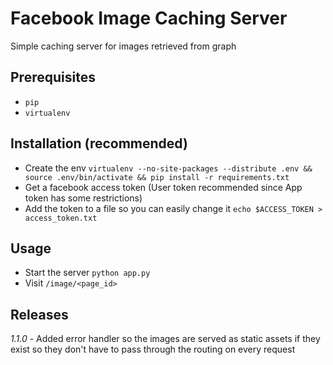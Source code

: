 # Facebook Image Caching Server
Simple caching server for images retrieved from graph

Prerequisites
-
* `pip`
* `virtualenv`

Installation (recommended)
-
* Create the env `virtualenv --no-site-packages --distribute .env && source .env/bin/activate && pip install -r requirements.txt`
* Get a facebook access token (User token recommended since App token has some restrictions)
* Add the token to a file so you can easily change it `echo $ACCESS_TOKEN > access_token.txt`

Usage
-
* Start the server `python app.py`
* Visit `/image/<page_id>`

Releases
-
*1.1.0* - Added error handler so the images are served as static assets if they exist so they don't have to pass through the routing
on every request
